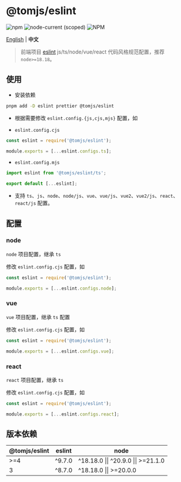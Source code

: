 # @tomjs/eslint

![npm](https://img.shields.io/npm/v/@tomjs/eslint) ![node-current (scoped)](https://img.shields.io/node/v/@tomjs/eslint) ![NPM](https://img.shields.io/npm/l/@tomjs/eslint)

[English](./README.md) | **中文**

> 前端项目 [eslint](https://zh-hans.eslint.org/) js/ts/node/vue/react 代码风格规范配置，推荐 `node>=18.18`。

## 使用

- 安装依赖

```bash
pnpm add -D eslint prettier @tomjs/eslint
```

- 根据需要修改 `eslint.config.{js,cjs,mjs}` 配置，如

- `eslint.config.cjs`

```js
const eslint = require('@tomjs/eslint');

module.exports = [...eslint.configs.ts];
```

- `eslint.config.mjs`

```js
import eslint from '@tomjs/eslint/ts';

export default [...eslint];
```

- 支持 `ts`、`js`、`node`、`node/js`、`vue`、`vue/js`、`vue2`、`vue2/js`、`react`、`react/js` 配置。

## 配置

### node

`node` 项目配置，继承 `ts`

修改 `eslint.config.cjs` 配置，如

```js
const eslint = require('@tomjs/eslint');

module.exports = [...eslint.configs.node];
```

### vue

`vue` 项目配置，继承 `ts` 配置

修改 `eslint.config.cjs` 配置，如

```js
const eslint = require('@tomjs/eslint');

module.exports = [...eslint.configs.vue];
```

### react

`react` 项目配置，继承 `ts`

修改 `eslint.config.cjs` 配置，如

```js
const eslint = require('@tomjs/eslint');

module.exports = [...eslint.configs.react];
```

## 版本依赖

| @tomjs/eslint | eslint | node                                |
| ------------- | ------ | ----------------------------------- |
| >=4           | ^9.7.0 | ^18.18.0 \|\| ^20.9.0 \|\| >=21.1.0 |
| 3             | ^8.7.0 | ^18.18.0 \|\| >=20.0.0              |
